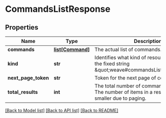 # CommandsListResponse

## Properties
Name | Type | Description | Notes
------------ | ------------- | ------------- | -------------
**commands** | [**list[Command]**](Command.md) | The actual list of commands. | [optional] 
**kind** | **str** | Identifies what kind of resource this is. Value: the fixed string \&quot;weave#commandsListResponse\&quot;. | [optional] [default to 'weave#commandsListResponse']
**next_page_token** | **str** | Token for the next page of commands. | [optional] 
**total_results** | **int** | The total number of commands for the query. The number of items in a response may be smaller due to paging. | [optional] 

[[Back to Model list]](../README.md#documentation-for-models) [[Back to API list]](../README.md#documentation-for-api-endpoints) [[Back to README]](../README.md)


